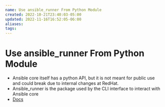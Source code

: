 ```yaml
---
name: Use ansible_runner From Python Module
created: 2022-10-21T23:40:03-05:00
updated: 2022-11-16T16:52:05-06:00
aliases: 
tags: 
---
```

# Use ansible_runner From Python Module

- Ansible core itself has a python API, but it is not meant for public use and could break due to internal changes at RedHat.
- Ansible_runner is the package used by the CLI interface to interact with Ansible core
- [Docs](https://ansible-runner.readthedocs.io/en/latest/python_interface/)

